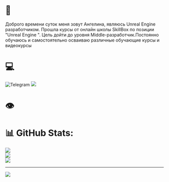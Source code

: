 # 📃 
Доброго времени суток меня зовут Ангелина, являюсь Unreal Engine  разработчиком. Прошла  курсы от онлайн школы SkillBox по позиции "Unreal Engine ".
Цель дойти до уровня  Middle-разработчик.Постоянно обучаюсь и самостоятельно осваиваю различные обучающие курсы и видеокурсы
# 💻 

![Telegram](https://img.shields.io/badge/Telegram-2CA5E0?logo=telegram&logoColor=white)
<img src="https://img.shields.io/badge/%3CServer%3E%20-%237289DA.svg?&style=for-the-badge&logo=discord&logoColor=white"/>

# 👁
# :bar_chart: GitHub Stats:
![](https://github-readme-stats.vercel.app/api?username=AngelinaKassano&theme=dark&hide_border=false&include_all_commits=false&count_private=false)<br/>
![](https://github-readme-streak-stats.herokuapp.com/?user=AngelinaKassano&theme=dark&hide_border=false)<br/>
![](https://github-readme-stats.vercel.app/api/top-langs/?username=AngelinaKassano&theme=dark&hide_border=false&include_all_commits=false&count_private=false&layout=compact)

---
[![](https://visitcount.itsvg.in/api?id=datletik&icon=0&color=0)](https://visitcount.itsvg.in)

